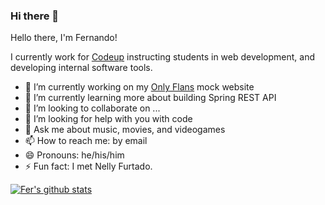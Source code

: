### Hi there 👋

Hello there, I'm Fernando!

I currently work for [Codeup](https://codeup.com) instructing students in web development, and developing internal software tools.

- 🔭 I’m currently working on my [Only Flans](https://onlyflans.link) mock website
- 🌱 I’m currently learning more about building Spring REST API
- 👯 I’m looking to collaborate on ...
- 🤔 I’m looking for help with you with code
- 💬 Ask me about music, movies, and videogames 
- 📫 How to reach me: by email
- 😄 Pronouns: he/his/him
- ⚡ Fun fact: I met Nelly Furtado.

[![Fer's github stats](https://github-readme-stats.vercel.app/api?username=fmendozaro)](https://github.com/anuraghazra/github-readme-stats)
